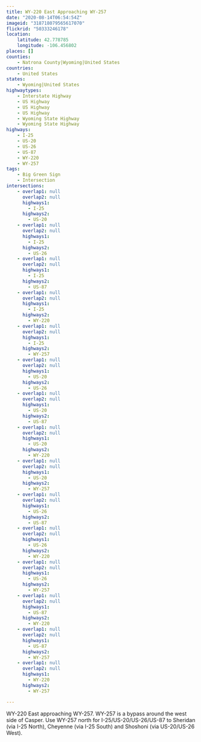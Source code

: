 ```yaml
---
title: WY-220 East Approaching WY-257
date: "2020-08-14T06:54:54Z"
imageid: "318718079565617070"
flickrid: "50333246178"
location:
    latitude: 42.778785
    longitude: -106.456802
places: []
counties:
    - Natrona County|Wyoming|United States
countries:
    - United States
states:
    - Wyoming|United States
highwaytypes:
    - Interstate Highway
    - US Highway
    - US Highway
    - US Highway
    - Wyoming State Highway
    - Wyoming State Highway
highways:
    - I-25
    - US-20
    - US-26
    - US-87
    - WY-220
    - WY-257
tags:
    - Big Green Sign
    - Intersection
intersections:
    - overlap1: null
      overlap2: null
      highways1:
        - I-25
      highways2:
        - US-20
    - overlap1: null
      overlap2: null
      highways1:
        - I-25
      highways2:
        - US-26
    - overlap1: null
      overlap2: null
      highways1:
        - I-25
      highways2:
        - US-87
    - overlap1: null
      overlap2: null
      highways1:
        - I-25
      highways2:
        - WY-220
    - overlap1: null
      overlap2: null
      highways1:
        - I-25
      highways2:
        - WY-257
    - overlap1: null
      overlap2: null
      highways1:
        - US-20
      highways2:
        - US-26
    - overlap1: null
      overlap2: null
      highways1:
        - US-20
      highways2:
        - US-87
    - overlap1: null
      overlap2: null
      highways1:
        - US-20
      highways2:
        - WY-220
    - overlap1: null
      overlap2: null
      highways1:
        - US-20
      highways2:
        - WY-257
    - overlap1: null
      overlap2: null
      highways1:
        - US-26
      highways2:
        - US-87
    - overlap1: null
      overlap2: null
      highways1:
        - US-26
      highways2:
        - WY-220
    - overlap1: null
      overlap2: null
      highways1:
        - US-26
      highways2:
        - WY-257
    - overlap1: null
      overlap2: null
      highways1:
        - US-87
      highways2:
        - WY-220
    - overlap1: null
      overlap2: null
      highways1:
        - US-87
      highways2:
        - WY-257
    - overlap1: null
      overlap2: null
      highways1:
        - WY-220
      highways2:
        - WY-257

---
```

WY-220 East approaching WY-257.  WY-257 is a bypass around the west side of Casper.  Use WY-257 north for I-25/US-20/US-26/US-87 to Sheridan (via I-25 North), Cheyenne (via I-25 South) and Shoshoni (via US-20/US-26 West).